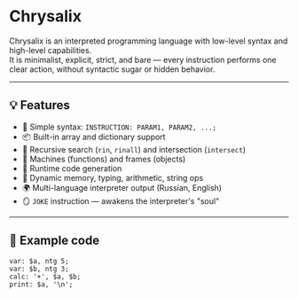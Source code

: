 # Chrysalix

Chrysalix is an interpreted programming language with low-level syntax and high-level capabilities.  
It is minimalist, explicit, strict, and bare — every instruction performs one clear action, without syntactic sugar or hidden behavior.  

---

## 💡 Features

- 🧱 Simple syntax: `INSTRUCTION: PARAM1, PARAM2, ...;`
- 📦 Built-in array and dictionary support
- 🧭 Recursive search (`rin`, `rinall`) and intersection (`intersect`)
- 🧬 Machines (functions) and frames (objects)
- 🧠 Runtime code generation
- 🔄 Dynamic memory, typing, arithmetic, string ops
- 🌍 Multi-language interpreter output (Russian, English)
- 🪞 `JOKE` instruction — awakens the interpreter's "soul"

---

## 🚀 Example code

```plaintext
var: $a, ntg 5;
var: $b, ntg 3;
calc: '+', $a, $b;
print: $a, '\n';
